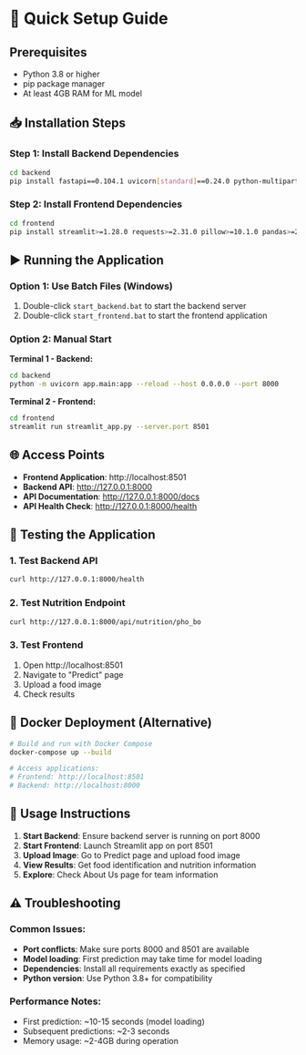 # 🚀 Quick Setup Guide

## Prerequisites

- Python 3.8 or higher
- pip package manager
- At least 4GB RAM for ML model

## 📥 Installation Steps

### Step 1: Install Backend Dependencies

```bash
cd backend
pip install fastapi==0.104.1 uvicorn[standard]==0.24.0 python-multipart==0.0.6 pydantic==2.5.0 tensorflow==2.13.0 pillow==10.1.0 numpy==1.24.3 pandas==2.1.4
```

### Step 2: Install Frontend Dependencies

```bash
cd frontend
pip install streamlit>=1.28.0 requests>=2.31.0 pillow>=10.1.0 pandas>=2.1.4
```

## ▶️ Running the Application

### Option 1: Use Batch Files (Windows)

1. Double-click `start_backend.bat` to start the backend server
2. Double-click `start_frontend.bat` to start the frontend application

### Option 2: Manual Start

**Terminal 1 - Backend:**

```bash
cd backend
python -m uvicorn app.main:app --reload --host 0.0.0.0 --port 8000
```

**Terminal 2 - Frontend:**

```bash
cd frontend
streamlit run streamlit_app.py --server.port 8501
```

## 🌐 Access Points

- **Frontend Application**: http://localhost:8501
- **Backend API**: http://127.0.0.1:8000
- **API Documentation**: http://127.0.0.1:8000/docs
- **API Health Check**: http://127.0.0.1:8000/health

## 🧪 Testing the Application

### 1. Test Backend API

```bash
curl http://127.0.0.1:8000/health
```

### 2. Test Nutrition Endpoint

```bash
curl http://127.0.0.1:8000/api/nutrition/pho_bo
```

### 3. Test Frontend

1. Open http://localhost:8501
2. Navigate to "Predict" page
3. Upload a food image
4. Check results

## 🐳 Docker Deployment (Alternative)

```bash
# Build and run with Docker Compose
docker-compose up --build

# Access applications:
# Frontend: http://localhost:8501
# Backend: http://localhost:8000
```

## 📝 Usage Instructions

1. **Start Backend**: Ensure backend server is running on port 8000
2. **Start Frontend**: Launch Streamlit app on port 8501
3. **Upload Image**: Go to Predict page and upload food image
4. **View Results**: Get food identification and nutrition information
5. **Explore**: Check About Us page for team information

## ⚠️ Troubleshooting

### Common Issues:

- **Port conflicts**: Make sure ports 8000 and 8501 are available
- **Model loading**: First prediction may take time for model loading
- **Dependencies**: Install all requirements exactly as specified
- **Python version**: Use Python 3.8+ for compatibility

### Performance Notes:

- First prediction: ~10-15 seconds (model loading)
- Subsequent predictions: ~2-3 seconds
- Memory usage: ~2-4GB during operation
